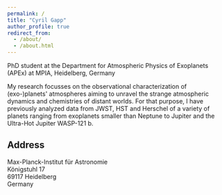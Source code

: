 ```yaml
---
permalink: /
title: "Cyril Gapp"
author_profile: true
redirect_from: 
  - /about/
  - /about.html
---
```


PhD student at the Department for Atmospheric Physics of Exoplanets (APEx) at MPIA, Heidelberg, Germany

My research focusses on the observational characterization of (exo-)planets' atmospheres aiming to unravel the strange atmospheric dynamics and chemistries of distant worlds. For that purpose, I have previously analyzed data from JWST, HST and Herschel of a variety of planets ranging from exoplanets smaller than Neptune to Jupiter and the Ultra-Hot Jupiter WASP-121 b.

Address
-------------------
Max-Planck-Institut für Astronomie  
Königstuhl 17  
69117 Heidelberg  
Germany  
